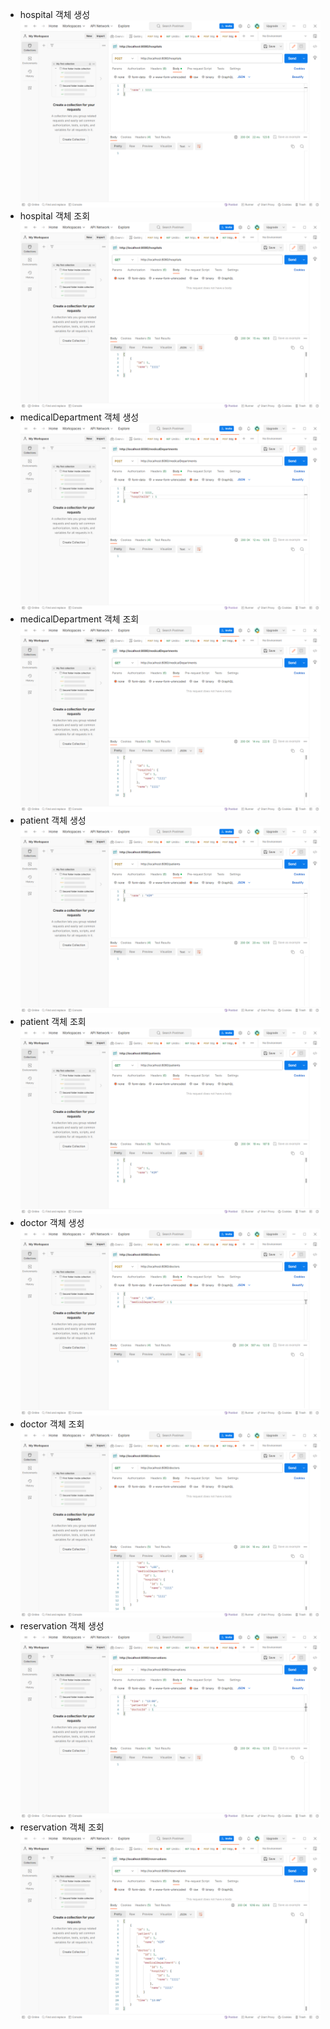 - hospital 객체 생성
![poster](./images/1.PNG)
- hospital 객체 조회
![poster](./images/2.PNG)
- medicalDepartment 객체 생성
![poster](./images/3.PNG)
- medicalDepartment 객체 조회
![poster](./images/4.PNG)
- patient 객체 생성
![poster](./images/5.PNG)
- patient 객체 조회
![poster](./images/6.PNG)
- doctor 객체 생성
![poster](./images/7.PNG)
- doctor 객체 조회
![poster](./images/8.PNG)
- reservation 객체 생성
![poster](./images/9.PNG)
- reservation 객체 조회
![poster](./images/10.PNG)
